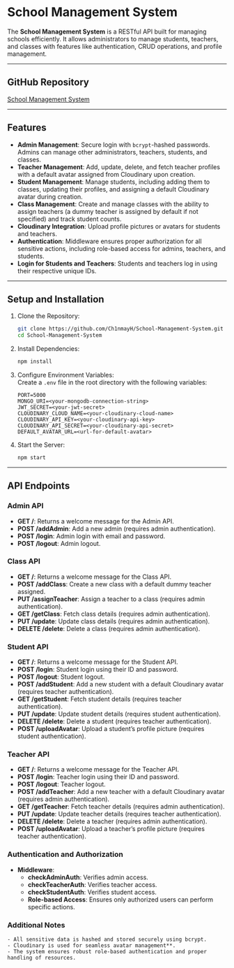 # School Management System

The **School Management System** is a RESTful API built for managing schools efficiently. It allows administrators to manage students, teachers, and classes with features like authentication, CRUD operations, and profile management.

---

## GitHub Repository

[School Management System](https://github.com/Ch1nmayH/School-Management-System)

---

## Features

- **Admin Management**: Secure login with `bcrypt`-hashed passwords. Admins can manage other administrators, teachers, students, and classes.
- **Teacher Management**: Add, update, delete, and fetch teacher profiles with a default avatar assigned from Cloudinary upon creation.
- **Student Management**: Manage students, including adding them to classes, updating their profiles, and assigning a default Cloudinary avatar during creation.
- **Class Management**: Create and manage classes with the ability to assign teachers (a dummy teacher is assigned by default if not specified) and track student counts.
- **Cloudinary Integration**: Upload profile pictures or avatars for students and teachers.
- **Authentication**: Middleware ensures proper authorization for all sensitive actions, including role-based access for admins, teachers, and students.
- **Login for Students and Teachers**: Students and teachers log in using their respective unique IDs.

---

## Setup and Installation

1. Clone the Repository:
    ```bash
    git clone https://github.com/Ch1nmayH/School-Management-System.git
    cd School-Management-System
    ```

2. Install Dependencies:
    ```bash
    npm install
    ```

3. Configure Environment Variables:  
    Create a `.env` file in the root directory with the following variables:
    ```env
    PORT=5000
    MONGO_URI=<your-mongodb-connection-string>
    JWT_SECRET=<your-jwt-secret>
    CLOUDINARY_CLOUD_NAME=<your-cloudinary-cloud-name>
    CLOUDINARY_API_KEY=<your-cloudinary-api-key>
    CLOUDINARY_API_SECRET=<your-cloudinary-api-secret>
    DEFAULT_AVATAR_URL=<url-for-default-avatar>
    ```

4. Start the Server:
    ```bash
    npm start
    ```

---

## API Endpoints

### Admin API

- **GET /**: Returns a welcome message for the Admin API.
- **POST /addAdmin**: Add a new admin (requires admin authentication).
- **POST /login**: Admin login with email and password.
- **POST /logout**: Admin logout.

### Class API

- **GET /**: Returns a welcome message for the Class API.
- **POST /addClass**: Create a new class with a default dummy teacher assigned.
- **PUT /assignTeacher**: Assign a teacher to a class (requires admin authentication).
- **GET /getClass**: Fetch class details (requires admin authentication).
- **PUT /update**: Update class details (requires admin authentication).
- **DELETE /delete**: Delete a class (requires admin authentication).

### Student API

- **GET /**: Returns a welcome message for the Student API.
- **POST /login**: Student login using their ID and password.
- **POST /logout**: Student logout.
- **POST /addStudent**: Add a new student with a default Cloudinary avatar (requires teacher authentication).
- **GET /getStudent**: Fetch student details (requires teacher authentication).
- **PUT /update**: Update student details (requires student authentication).
- **DELETE /delete**: Delete a student (requires teacher authentication).
- **POST /uploadAvatar**: Upload a student’s profile picture (requires student authentication).

### Teacher API

- **GET /**: Returns a welcome message for the Teacher API.
- **POST /login**: Teacher login using their ID and password.
- **POST /logout**: Teacher logout.
- **POST /addTeacher**: Add a new teacher with a default Cloudinary avatar (requires admin authentication).
- **GET /getTeacher**: Fetch teacher details (requires admin authentication).
- **PUT /update**: Update teacher details (requires teacher authentication).
- **DELETE /delete**: Delete a teacher (requires admin authentication).
- **POST /uploadAvatar**: Upload a teacher’s profile picture (requires teacher authentication).



### Authentication and Authorization

- **Middleware**:
    - **checkAdminAuth**: Verifies admin access.
    - **checkTeacherAuth**: Verifies teacher access.
    - **checkStudentAuth**: Verifies student access.
    - **Role-based Access**: Ensures only authorized users can perform specific actions.

### Additional Notes
```
- All sensitive data is hashed and stored securely using bcrypt.
- Cloudinary is used for seamless avatar management**.
- The system ensures robust role-based authentication and proper handling of resources.
```
